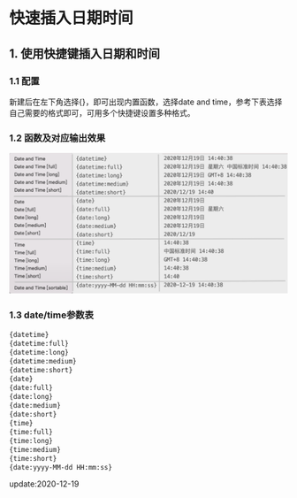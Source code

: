 # 快速插入日期时间

## 1. 使用快捷键插入日期和时间

### 1.1 配置

新建后在左下角选择{}，即可出现内置函数，选择date and time，参考下表选择自己需要的格式即可，可用多个快捷键设置多种格式。

### 1.2 函数及对应输出效果

![&#x4E09;&#x5217;&#x5206;&#x522B;&#x662F;&#xFF1A;&#x83DC;&#x5355;&#xFF0C;&#x8F93;&#x5165;&#x53C2;&#x6570;&#xFF0C;&#x8F93;&#x51FA;&#x6548;&#x679C;](../../.gitbook/assets/image%20%2847%29.png)

### 1.3 date/time参数表

```text
{datetime}
{datetime:full}
{datetime:long}
{datetime:medium}
{datetime:short}
{date}
{date:full}
{date:long}
{date:medium}
{date:short}
{time}
{time:full}
{time:long}
{time:medium}
{time:short}
{date:yyyy-MM-dd HH:mm:ss}
```

update:2020-12-19

